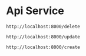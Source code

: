 # Api Service 


```
http://localhost:8000/delete
```
```
http://localhost:8000/update
```
```
http://localhost:8000/create
```
